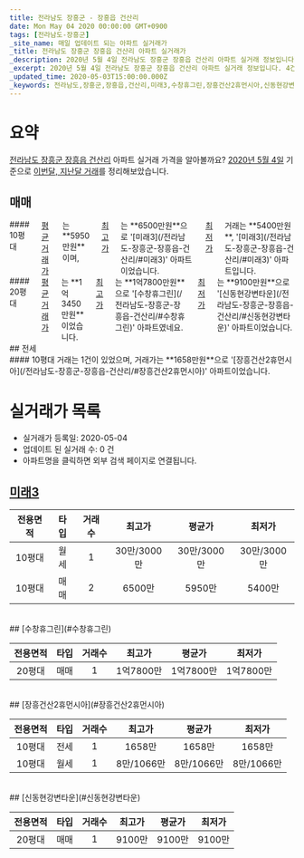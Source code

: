 ```yaml
---
title: 전라남도 장흥군 - 장흥읍 건산리
date: Mon May 04 2020 00:00:00 GMT+0900
tags: [전라남도-장흥군]
_site_name: 매일 업데이트 되는 아파트 실거래가
_title: 전라남도 장흥군 장흥읍 건산리 아파트 실거래가
_description: 2020년 5월 4일 전라남도 장흥군 장흥읍 건산리 아파트 실거래 정보입니다. 4건 아파트 정보가 있습니다.
_excerpt: 2020년 5월 4일 전라남도 장흥군 장흥읍 건산리 아파트 실거래 정보입니다. 4건 아파트 정보가 있습니다.
_updated_time: 2020-05-03T15:00:00.000Z
_keywords: 전라남도,장흥군,장흥읍,건산리,미래3,수창휴그린,장흥건산2휴먼시아,신동현강변타운
---
```





# 요약
<ins>전라남도 장흥군 장흥읍 건산리</ins> 아파트 실거래 가격을 알아볼까요? <ins>2020년 5월 4일</ins> 기준으로 <ins>이번달, 지난달 거래</ins>를 정리해보았습니다.

## 매매
<div class="container">
<div class="six columns" markdown="1">
#### 10평대
<ins>평균 거래가</ins>는 **5950만원**이며, <ins>최고가</ins>는 **6500만원**으로 '[미래3](/전라남도-장흥군-장흥읍-건산리/#미래3)' 아파트이었습니다. <ins>최저가</ins> 거래는 **5400만원**, '[미래3](/전라남도-장흥군-장흥읍-건산리/#미래3)' 아파트입니다.
</div>
<div class="six columns" markdown="1">
#### 20평대
<ins>평균 거래가</ins>는 **1억3450만원**이었습니다. <ins>최고가</ins>는 **1억7800만원**으로 '[수창휴그린](/전라남도-장흥군-장흥읍-건산리/#수창휴그린)' 아파트였네요. <ins>최저가</ins>는 **9100만원**으로 '[신동현강변타운](/전라남도-장흥군-장흥읍-건산리/#신동현강변타운)' 아파트이었습니다.
</div>
</div>
## 전세
<div class="container">
<div class="twelve columns" markdown="1">
#### 10평대
거래는 1건이 있었으며, 거래가는 **1658만원**으로 '[장흥건산2휴먼시아](/전라남도-장흥군-장흥읍-건산리/#장흥건산2휴먼시아)' 아파트이었습니다.
</div>
</div>



# 실거래가 목록
- 실거래가 등록일: 2020-05-04
- 업데이트 된 실거래 수: 0 건
- 아파트명을 클릭하면 외부 검색 페이지로 연결됩니다.

## [미래3](#미래3)

|전용면적|타입|거래수|최고가|평균가|최저가|
|:---:|:---:|:---:|:---:|:---:|:---:|
|10평대|<span class="deal-type-3">월세</span>|1|30만/3000만|30만/3000만|30만/3000만|
|10평대|<span class="deal-type-1">매매</span>|2|6500만|5950만|5400만|

<br/>
## [수창휴그린](#수창휴그린)

|전용면적|타입|거래수|최고가|평균가|최저가|
|:---:|:---:|:---:|:---:|:---:|:---:|
|20평대|<span class="deal-type-1">매매</span>|1|1억7800만|1억7800만|1억7800만|

<br/>
## [장흥건산2휴먼시아](#장흥건산2휴먼시아)

|전용면적|타입|거래수|최고가|평균가|최저가|
|:---:|:---:|:---:|:---:|:---:|:---:|
|10평대|<span class="deal-type-2">전세</span>|1|1658만|1658만|1658만|
|10평대|<span class="deal-type-3">월세</span>|1|8만/1066만|8만/1066만|8만/1066만|

<br/>
## [신동현강변타운](#신동현강변타운)

|전용면적|타입|거래수|최고가|평균가|최저가|
|:---:|:---:|:---:|:---:|:---:|:---:|
|20평대|<span class="deal-type-1">매매</span>|1|9100만|9100만|9100만|

<br/>



